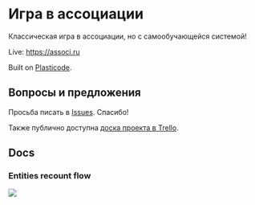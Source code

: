 # Игра в ассоциации

Классическая игра в ассоциации, но с самообучающейся системой!

Live: https://associ.ru

Built on [Plasticode](https://github.com/kapxapot/plasticode).

## Вопросы и предложения

Просьба писать в [Issues](https://github.com/kapxapot/associations/issues). Спасибо!

Также публично доступна [доска проекта в Trello](https://trello.com/b/XNlTATWi/%D0%B0%D1%81%D1%81%D0%BE%D1%86%D0%B8%D0%B0%D1%86%D0%B8%D0%B8).

## Docs

### Entities recount flow

![](https://i.imgur.com/XWBN9Eu.jpg)
